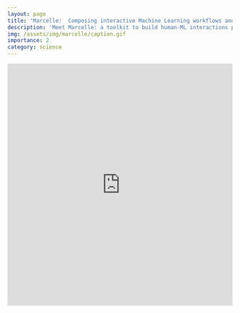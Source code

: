 ```yaml
---
layout: page
title: 'Marcelle:  Composing interactive Machine Learning workflows and interfaces'
description: 'Meet Marcelle: a toolkit to build human-ML interactions presented  at UIST21'
img: /assets/img/marcelle/caption.gif
importance: 2
category: science
---
```


<iframe width="100%" height="543" src="https://www.youtube.com/embed/gkMnUl2OZ-Y" title="YouTube video player" frameborder="0" allow="accelerometer; autoplay; clipboard-write; encrypted-media; gyroscope; picture-in-picture" allowfullscreen></iframe>